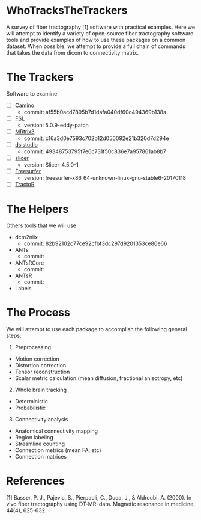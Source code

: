 # WhoTracksTheTrackers
A survey of fiber tractography [1] software with practical examples. Here we will
attempt to identify a variety of open-source fiber tractography software tools
and provide examples of how to use these packages on a common dataset. When
possible, we attempt to provide a full chain of commands that takes the data
from dicom to connectivity matrix.

# The Trackers
Software to examine

- [ ] [Camino](http://camino.cs.ucl.ac.uk/)
  * commit: af55b0acd7895b7d1dafa040df60c494369b138a
- [ ] [FSL](https://fsl.fmrib.ox.ac.uk/fslcourse/lectures/practicals/fdt2/index.html)
  * version: 5.0.9-eddy-patch
- [ ] [MRtrix3](http://www.mrtrix.org/)
  * commit: c16a3d0e7593c702b12d050092e21b320d7d294e
- [ ] [dsistudio](http://dsi-studio.labsolver.org/)
  * commit: 49348753795f7e6c731f50c836e7a957861ab8b7
- [ ] [slicer](https://na-mic.org/w/images/3/3e/UKF-Tractography_TutorialContestWinter2016.pdf)
  * version: Slicer-4.5.0-1
- [ ] [Freesurfer](https://surfer.nmr.mgh.harvard.edu/fswiki/Tracula)
  * version: freesurfer-x86_64-unknown-linux-gnu-stable6-20170118
- [ ] [TractoR](http://www.tractor-mri.org.uk/)

# The Helpers
Others tools that we will use

- dcm2niix
  * commit: 82b92102c77ce92cfbf3dc297d9201353ce80e66
- ANTs
  * commit:
- ANTsRCore
  * commit:
- ANTsR
  * commit:
- Labels


# The Process
We will attempt to use each package to accomplish the following general steps:

1. Preprocessing
  * Motion correction
  * Distortion correction
  * Tensor reconstruction
  * Scalar metric calculation (mean diffusion, fractional anisotropy, etc)
2. Whole brain tracking
  * Deterministic
  * Probabilistic
3. Connectivity analysis
  * Anatomical connectivity mapping
  * Region labeling
  * Streamline counting
  * Connection metrics (mean FA, etc)
  * Connection matrices


# References
[1] Basser, P. J., Pajevic, S., Pierpaoli, C., Duda, J., & Aldroubi, A. (2000). In vivo fiber tractography using DT‐MRI data. Magnetic resonance in medicine, 44(4), 625-632.
